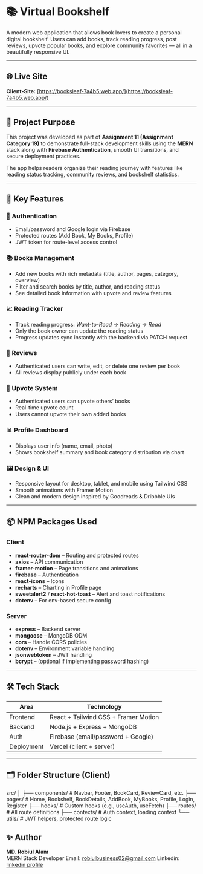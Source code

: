 # 📚 Virtual Bookshelf

A modern web application that allows book lovers to create a personal digital bookshelf. Users can add books, track reading progress, post reviews, upvote popular books, and explore community favorites — all in a beautifully responsive UI.

---

## 🌐 Live Site

**Client-Site:** [https://booksleaf-7a4b5.web.app/](https://booksleaf-7a4b5.web.app/)  

---

## 🎯 Project Purpose

This project was developed as part of **Assignment 11 (Assignment Category 19)** to demonstrate full-stack development skills using the **MERN** stack along with **Firebase Authentication**, smooth UI transitions, and secure deployment practices.

The app helps readers organize their reading journey with features like reading status tracking, community reviews, and bookshelf statistics.

---

## 🚀 Key Features

### 👤 Authentication
- Email/password and Google login via Firebase
- Protected routes (Add Book, My Books, Profile)
- JWT token for route-level access control

### 📚 Books Management
- Add new books with rich metadata (title, author, pages, category, overview)
- Filter and search books by title, author, and reading status
- See detailed book information with upvote and review features

### 📈 Reading Tracker
- Track reading progress: *Want-to-Read → Reading → Read*
- Only the book owner can update the reading status
- Progress updates sync instantly with the backend via PATCH request

### 💬 Reviews
- Authenticated users can write, edit, or delete one review per book
- All reviews display publicly under each book

### 🔼 Upvote System
- Authenticated users can upvote others’ books
- Real-time upvote count
- Users cannot upvote their own added books

### 📊 Profile Dashboard
- Displays user info (name, email, photo)
- Shows bookshelf summary and book category distribution via chart

### 🖼️ Design & UI
- Responsive layout for desktop, tablet, and mobile using Tailwind CSS
- Smooth animations with Framer Motion
- Clean and modern design inspired by Goodreads & Dribbble UIs

---

## 📦 NPM Packages Used

### Client
- **react-router-dom** – Routing and protected routes
- **axios** – API communication
- **framer-motion** – Page transitions and animations
- **firebase** – Authentication
- **react-icons** – Icons
- **recharts** – Charting in Profile page
- **sweetalert2** / **react-hot-toast** – Alert and toast notifications
- **dotenv** – For env-based secure config

### Server
- **express** – Backend server
- **mongoose** – MongoDB ODM
- **cors** – Handle CORS policies
- **dotenv** – Environment variable handling
- **jsonwebtoken** – JWT handling
- **bcrypt** – (optional if implementing password hashing)

---

## 🛠️ Tech Stack

| Area       | Technology           |
|------------|----------------------|
| Frontend   | React + Tailwind CSS + Framer Motion |
| Backend    | Node.js + Express + MongoDB |
| Auth       | Firebase (email/password + Google) |
| Deployment | Vercel (client + server) |

---

## 🗂️ Folder Structure (Client)

src/
│
├── components/ # Navbar, Footer, BookCard, ReviewCard, etc.
├── pages/ # Home, Bookshelf, BookDetails, AddBook, MyBooks, Profile, Login, Register
├── hooks/ # Custom hooks (e.g., useAuth, useFetch)
├── routes/ # All route definitions
├── contexts/ # Auth context, loading context
└── utils/ # JWT helpers, protected route logic

## ✨ Author

**MD. Robiul Alam**  
MERN Stack Developer
Email: robiulbusiness02@gmail.com 
Linkedin: [linkedin profile](https://www.linkedin.com/in/shopneel10/)
